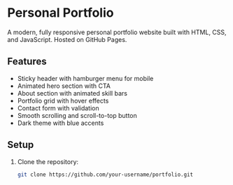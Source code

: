 # Personal Portfolio

A modern, fully responsive personal portfolio website built with HTML, CSS, and JavaScript. Hosted on GitHub Pages.

## Features
- Sticky header with hamburger menu for mobile
- Animated hero section with CTA
- About section with animated skill bars
- Portfolio grid with hover effects
- Contact form with validation
- Smooth scrolling and scroll-to-top button
- Dark theme with blue accents

## Setup
1. Clone the repository:
   ```bash
   git clone https://github.com/your-username/portfolio.git
